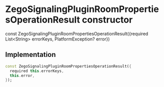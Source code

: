 


# ZegoSignalingPluginRoomPropertiesOperationResult constructor






const
ZegoSignalingPluginRoomPropertiesOperationResult({required List&lt;String> errorKeys, PlatformException? error})





## Implementation

```dart
const ZegoSignalingPluginRoomPropertiesOperationResult({
  required this.errorKeys,
  this.error,
});
```







